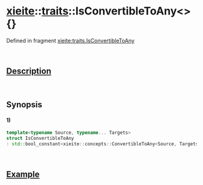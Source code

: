 # [xieite](../../xieite.md)\:\:[traits](../../traits.md)\:\:IsConvertibleToAny\<\> \{\}
Defined in fragment [xieite:traits.IsConvertibleToAny](../../../src/traits/is_convertible_to_any.cpp)

&nbsp;

## [Description](../concepts/convertible_to_any.md#Description)

&nbsp;

## Synopsis
#### 1)
```cpp
template<typename Source, typename... Targets>
struct IsConvertibleToAny
: std::bool_constant<xieite::concepts::ConvertibleToAny<Source, Targets...>> {};
```

&nbsp;

## [Example](../concepts/convertible_to_any.md#Example)
